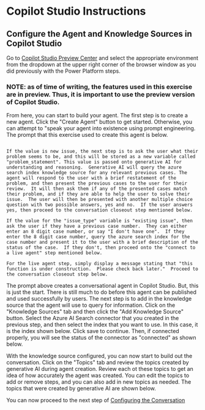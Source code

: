 # Copilot Studio Instructions

## Configure the Agent and Knowledge Sources in Copilot Studio
 Go to [Copilot Studio Preview Center](https://copilotstudio.preview.microsoft.com) and select the appropriate environment from the dropdown at the upper right corner of the browser window as you did previously with the Power Platform steps.  
 
 ### NOTE: as of time of writing, the features used in this exercise are in preview.  Thus, it is important to use the preview version of Copilot Studio.

 From here, you can start to build your agent. The first step is to create a new agent.  Click the "Create Agent" button to get started.  Otherwise, you can attempt to "speak your agent into existence using prompt engineering.  The prompt that this exercise used to create this agent is below.

``` I want to create an agent that can act as a level 1 help desk support agent.  The agent will be published to Microsoft Teams, and when I user clicks on the agent and starts a new session by saying technical support, the conversation should begin.  The agent should ask the user their name, and it should be stored as a global variable called "user_name".   Then, the agent should ask the user which city they are in, and their city should be stored as a global variable called "city".  Next, the agent should ask the user if this is a new issue, or an existing issue.  This choice should be in the form of a multiple choice question with buttons, and when the user selects the value, it should be stored in a global variable called "issue_type" which can accept one or two values, new issue or existing issue.  

If the value is new issue, the next step is to ask the user what their problem seems to be, and this will be stored as a new variable called "problem_statement". This value is passed onto generative AI for understanding and reasoning.  Generative AI will query the azure search index knowledge source for any relevant previous cases. The agent will respond to the user with a brief restatement of the problem, and then present the previous cases to the user for their review.  It will then ask them if any of the presented cases match their problem, and if they are able to help the user to solve their issue.  The user will then be presented with another multiple choice question with two possible answers, yes and no.  If the user answers yes, then proceed to the conversation closeout step mentioned below.  

If the value for the "issue_type" variable is "existing issue", then ask the user if they have a previous case number.  They can either enter an 8 digit case number, or say "I don't have one".  If they enter the 8 digit case number, query the azure search index for the case number and present it to the user with a brief description of the status of the case.  If they don't, then proceed onto the "connect to a live agent" step mentioned below.

For the live agent step, simply display a message stating that "this function is under construction.  Please check back later."  Proceed to the conversation closeout step below.
```

The prompt above creates a conversational agent in Copilot Studio.  But, this is just the start.  There is still much to do before this agent can be published and used successfully by users.  The next step is to add in the knowledge source that the agent will use to query for information.  Click on the "Knowledge Sources" tab and then click the "Add Knowledge Source" button.  Select the Azure AI Search connector that you created in the previous step, and then select the index that you want to use.  In this case, it is the index shown below.  Click save to continue.  Then, if connected properly, you will see the status of the connector as "connected" as shown below.

With the knowledge source configured, you can now start to build out the conversation.  Click on the "Topics" tab and review the topics created by generative AI during agent creation.  Review each ot these topics to get an idea of how accurately the agent was created.  You can edit the topics to add or remove steps, and you can also add in new topics as needed.  The topics that were created by generative AI are shown below.

You can now proceed to the next step of [Configuring the Conversation](./Conversation.md)